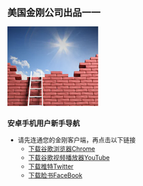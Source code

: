 ## 美国金刚公司出品一一

![image](l-w-s-athird.png)


### 安卓手机用户新手导航
- 请先连通您的金刚客户端，再点击以下链接
  - [下载谷歌浏览器Chrome]()
  - [下载谷歌视频播放器YouTube]()
  - [下载推特Twitter]()
  - [下载脸书FaceBook]()
